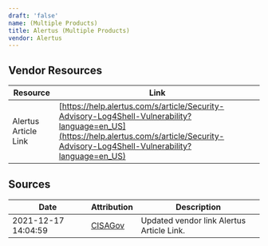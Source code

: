 ```yaml
---
draft: 'false'
name: (Multiple Products)
title: Alertus (Multiple Products)
vendor: Alertus
---
```


## Vendor Resources
| Resource | Link |
| --- | --- |
| Alertus Article Link | [https://help.alertus.com/s/article/Security-Advisory-Log4Shell-Vulnerability?language=en_US](https://help.alertus.com/s/article/Security-Advisory-Log4Shell-Vulnerability?language=en_US) |



## Sources
| Date | Attribution | Description |
| --- | --- | --- |
| 2021-12-17 14:04:59 | [CISAGov](https://raw.githubusercontent.com/cisagov/log4j-affected-db/develop/README.md) | Updated vendor link Alertus Article Link.  |
